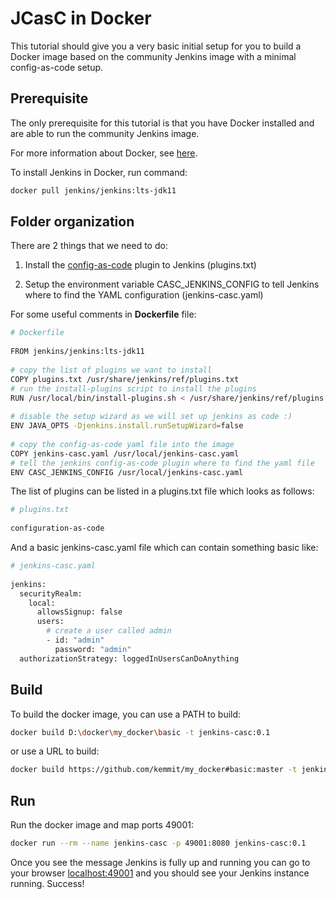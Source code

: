 # JCasC in Docker

This tutorial should give you a very basic initial setup for you to build a Docker image based on the community Jenkins image with a minimal config-as-code setup.

## Prerequisite

The only prerequisite for this tutorial is that you have Docker installed and are able to run the community Jenkins image.

For more information about Docker, see [here](https://www.docker.com).

To install Jenkins in Docker, run command:

```bash
docker pull jenkins/jenkins:lts-jdk11
```

## Folder organization

There are 2 things that we need to do:

1. Install the [config-as-code](https://github.com/jenkinsci/configuration-as-code-plugin#getting-started) plugin to Jenkins (plugins.txt)

2. Setup the environment variable CASC_JENKINS_CONFIG to tell Jenkins where to find the YAML configuration (jenkins-casc.yaml)

For some useful comments in **Dockerfile** file:

```bash
# Dockerfile
​
FROM jenkins/jenkins:lts-jdk11
​
# copy the list of plugins we want to install
COPY plugins.txt /usr/share/jenkins/ref/plugins.txt
# run the install-plugins script to install the plugins
RUN /usr/local/bin/install-plugins.sh < /usr/share/jenkins/ref/plugins.txt
​
# disable the setup wizard as we will set up jenkins as code :)
ENV JAVA_OPTS -Djenkins.install.runSetupWizard=false
​
# copy the config-as-code yaml file into the image
COPY jenkins-casc.yaml /usr/local/jenkins-casc.yaml
# tell the jenkins config-as-code plugin where to find the yaml file
ENV CASC_JENKINS_CONFIG /usr/local/jenkins-casc.yaml
```

The list of plugins can be listed in a plugins.txt file which looks as follows:

```bash
# plugins.txt
​
configuration-as-code
```

And a basic jenkins-casc.yaml file which can contain something basic like:

```bash
# jenkins-casc.yaml
​
jenkins:
  securityRealm:
    local:
      allowsSignup: false
      users:
        # create a user called admin
        - id: "admin"
          password: "admin"
  authorizationStrategy: loggedInUsersCanDoAnything
```

## Build

To build the docker image, you can use a PATH to build:

```bash
docker build D:\docker\my_docker\basic -t jenkins-casc:0.1
```

or use a URL to build:

```bash
docker build https://github.com/kemmit/my_docker#basic:master -t jenkins-casc:0.1
```

## Run

Run the docker image and map ports 49001:

```bash
docker run --rm --name jenkins-casc -p 49001:8080 jenkins-casc:0.1
```

Once you see the message Jenkins is fully up and running you can go to your browser <localhost:49001> and you should see your Jenkins instance running. Success!